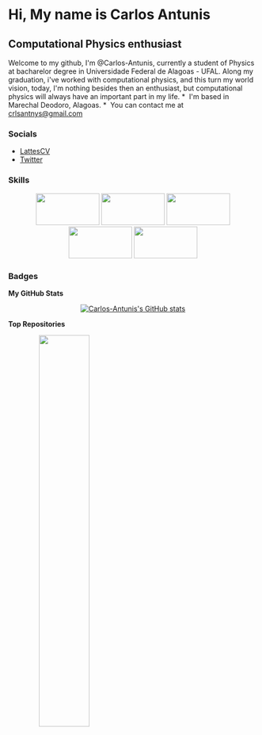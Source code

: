 
Hi, My name is Carlos Antunis
===============================
Computational Physics enthusiast
--------------------------------
Welcome to my github, I'm @Carlos-Antunis, currently a student of Physics at bacharelor degree in Universidade Federal de Alagoas - UFAL. Along my graduation, i've worked with computational physics, and this turn my world vision, today, I'm nothing besides then an enthusiast, but computational physics will always have an important part in my life.
*  I'm based in Marechal Deodoro, Alagoas.
*  You can contact me at [crlsantnys@gmail.com](mailto:crlsantnys@gmail.com)

### Socials

- [LattesCV](http://lattes.cnpq.br/2932038471929012)
- [Twitter](https://twitter.com/Carlos_Antunis/)


### Skills

<div align="center">

<img height="64" width="128" src="https://cdn.jsdelivr.net/gh/devicons/devicon/icons/c/c-original.svg" />
<img height="64" width="128" src="https://cdn.jsdelivr.net/npm/simple-icons@v4/icons/fortran.svg" />
<img height="64" width="128" src="https://cdn.jsdelivr.net/gh/devicons/devicon/icons/bash/bash-original.svg" />
<img height="64" width="128" src="https://cdn.jsdelivr.net/gh/devicons/devicon/icons/python/python-original.svg" />
<img height="64" width="128" src="https://cdn.jsdelivr.net/gh/devicons/devicon/icons/jupyter/jupyter-original-wordmark.svg" />

</div>

### Badges

<b>My GitHub Stats</b>

<div align="center">

<a align ="center" href="http://www.github.com/Carlos-Antunis"><img src="https://github-readme-stats.vercel.app/api?username=Carlos-Antunis&show_icons=true&hide=&count_private=true&title_color=ef4444&text_color=ffffff&icon_color=ffffff&bg_color=1c1917&hide_border=true&show_icons=true" alt="Carlos-Antunis's GitHub stats" /></a>

</div>

<b>Top Repositories</b>

<div width="100%" align="center"><a href="https://github.com/Carlos-Antunis/Metodos-Computacionais" align="v"><img align="left" width="45%" src="https://github-readme-stats.vercel.app/api/pin/?username=Carlos-Antunis&repo=Metodos-Computacionais&title_color=ef4444&text_color=ffffff&icon_color=ffffff&bg_color=1c1917&hide_border=true&locale=en" /></a></div><br /><br /><br /><br /><br /><br /><br />
